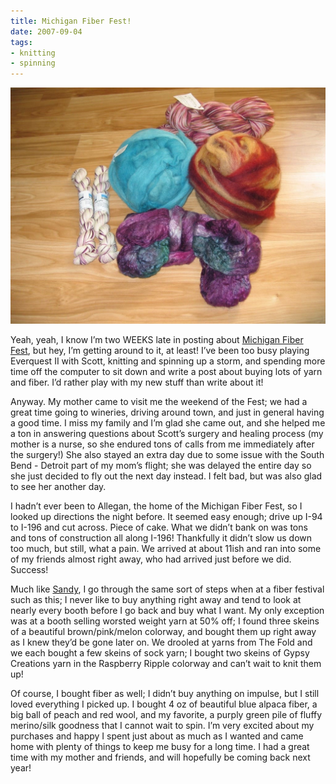 ```yaml
---
title: Michigan Fiber Fest!
date: 2007-09-04
tags:
- knitting
- spinning
---
```

![Michigan Fiber Fest stash.](./images/ff-stash.jpg "My haul from the Michigan Fiber Fest!")

Yeah, yeah, I know I’m two WEEKS late in posting about [Michigan Fiber Fest](http://www.michiganfiberfestival.org), but hey, I’m getting around to it, at least! I’ve been too busy playing Everquest II with Scott, knitting and spinning up a storm, and spending more time off the computer to sit down and write a post about buying lots of yarn and fiber. I’d rather play with my new stuff than write about it!

Anyway. My mother came to visit me the weekend of the Fest; we had a great time going to wineries, driving around town, and just in general having a good time. I miss my family and I’m glad she came out, and she helped me a ton in answering questions about Scott’s surgery and healing process (my mother is a nurse, so she endured tons of calls from me immediately after the surgery!) She also stayed an extra day due to some issue with the South Bend - Detroit part of my mom’s flight; she was delayed the entire day so she just decided to fly out the next day instead. I felt bad, but was also glad to see her another day.

I hadn’t ever been to Allegan, the home of the Michigan Fiber Fest, so I looked up directions the night before. It seemed easy enough; drive up I-94 to I-196 and cut across. Piece of cake. What we didn’t bank on was tons and tons of construction all along I-196! Thankfully it didn’t slow us down too much, but still, what a pain. We arrived at about 11ish and ran into some of my friends almost right away, who had arrived just before we did. Success!

Much like [Sandy](http://moonlightserenade971.blogspot.com), I go through the same sort of steps when at a fiber festival such as this; I never like to buy anything right away and tend to look at nearly every booth before I go back and buy what I want. My only exception was at a booth selling worsted weight yarn at 50% off; I found three skeins of a beautiful brown/pink/melon colorway, and bought them up right away as I knew they’d be gone later on. We drooled at yarns from The Fold and we each bought a few skeins of sock yarn; I bought two skeins of Gypsy Creations yarn in the Raspberry Ripple colorway and can’t wait to knit them up!

Of course, I bought fiber as well; I didn’t buy anything on impulse, but I still loved everything I picked up. I bought 4 oz of beautiful blue alpaca fiber, a big ball of peach and red wool, and my favorite, a purply green pile of fluffy merino/silk goodness that I cannot wait to spin. I’m very excited about my purchases and happy I spent just about as much as I wanted and came home with plenty of things to keep me busy for a long time. I had a great time with my mother and friends, and will hopefully be coming back next year!
